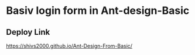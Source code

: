 # Basiv login form in Ant-design-Basic
 
## Deploy Link
  
https://shivs2000.github.io/Ant-Design-From-Basic/

